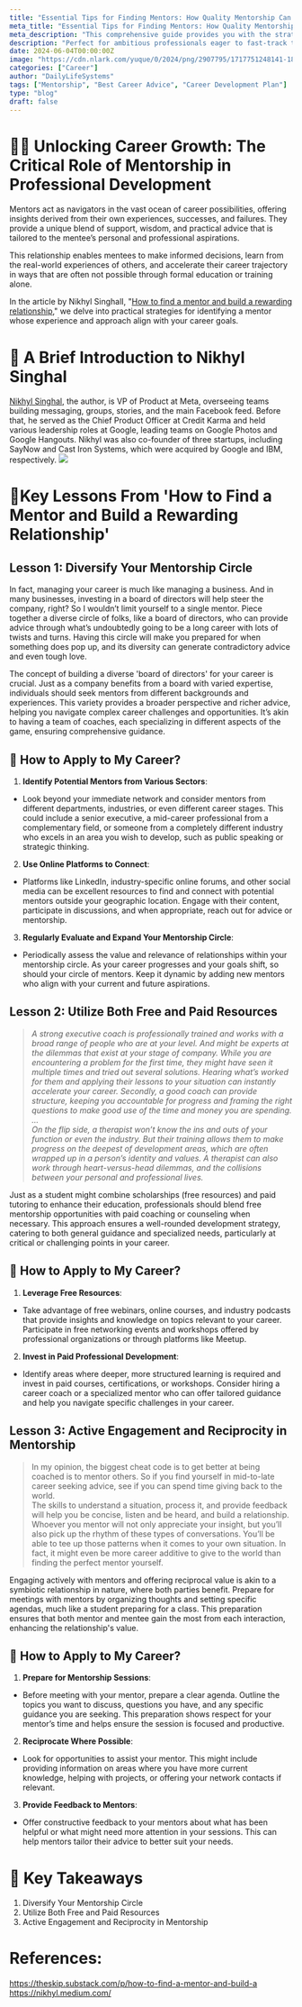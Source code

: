 ```yaml
---
title: "Essential Tips for Finding Mentors: How Quality Mentorship Can Skyrocket Your Career"
meta_title: "Essential Tips for Finding Mentors: How Quality Mentorship Can Skyrocket Your Career"
meta_description: "This comprehensive guide provides you with the strategies you need to identify and engage mentors who can propel your professional development. Learn how to build valuable connections, foster meaningful relationships, and leverage expert guidance to accelerate your career growth. Perfect for ambitious professionals eager to fast-track their success with the support of experienced mentors."
description: "Perfect for ambitious professionals eager to fast-track their success with the support of experienced mentors."
date: 2024-06-04T00:00:00Z
image: "https://cdn.nlark.com/yuque/0/2024/png/2907795/1717751248141-18886a45-cd9f-4b96-9971-d5a5ce3170a6.png"
categories: ["Career"]
author: "DailyLifeSystems"
tags: ["Mentorship", "Best Career Advice", "Career Development Plan"]
type: "blog"
draft: false
---
```


# 👩🏫 **Unlocking Career Growth: The Critical Role of Mentorship in Professional Development**
Mentors act as navigators in the vast ocean of career possibilities, offering insights derived from their own experiences, successes, and failures. They provide a unique blend of support, wisdom, and practical advice that is tailored to the mentee’s personal and professional aspirations. 

This relationship enables mentees to make informed decisions, learn from the real-world experiences of others, and accelerate their career trajectory in ways that are often not possible through formal education or training alone.

In the article by Nikhyl SinghalI, "[How to find a mentor and build a rewarding relationship](https://theskip.substack.com/p/how-to-find-a-mentor-and-build-a)," we delve into practical strategies for identifying a mentor whose experience and approach align with your career goals.

# 💼 **A Brief Introduction to Nikhyl Singhal**
[Nikhyl Singhal](https://nikhyl.medium.com/), the author, is VP of Product at Meta, overseeing teams building messaging, groups, stories, and the main Facebook feed. Before that, he served as the Chief Product Officer at Credit Karma and held various leadership roles at Google, leading teams on Google Photos and Google Hangouts. Nikhyl was also co-founder of three startups, including SayNow and Cast Iron Systems, which were acquired by Google and IBM, respectively. 
![](https://cdn.nlark.com/yuque/0/2024/png/2907795/1717751248063-09e2fc20-783a-4b9f-bf8f-9ec58e7cc6d2.png#averageHue=%237c8a61&clientId=u8137ed18-838e-4&from=paste&id=ub60aafa3&originHeight=260&originWidth=260&originalType=url&ratio=2&rotation=0&showTitle=false&status=done&style=none&taskId=u13816edf-2192-45f1-94b9-c792aeb58b4&title=)
# 🧠**Key Lessons From 'How to Find a Mentor and Build a Rewarding Relationship'**
## **Lesson 1: Diversify Your Mentorship Circle**
In fact, managing your career is much like managing a business. And in many businesses, investing in a board of directors will help steer the company, right? So I wouldn’t limit yourself to a single mentor. Piece together a diverse circle of folks, like a board of directors, who can provide advice through what’s undoubtedly going to be a long career with lots of twists and turns. Having this circle will make you prepared for when something does pop up, and its diversity can generate contradictory advice and even tough love.

The concept of building a diverse 'board of directors' for your career is crucial. Just as a company benefits from a board with varied expertise, individuals should seek mentors from different backgrounds and experiences. 
This variety provides a broader perspective and richer advice, helping you navigate complex career challenges and opportunities. It’s akin to having a team of coaches, each specializing in different aspects of the game, ensuring comprehensive guidance.

## 🤔 **How to Apply to My Career?**

1. **Identify Potential Mentors from Various Sectors**:
- Look beyond your immediate network and consider mentors from different departments, industries, or even different career stages. This could include a senior executive, a mid-career professional from a complementary field, or someone from a completely different industry who excels in an area you wish to develop, such as public speaking or strategic thinking.

2. **Use Online Platforms to Connect**:
- Platforms like LinkedIn, industry-specific online forums, and other social media can be excellent resources to find and connect with potential mentors outside your geographic location. Engage with their content, participate in discussions, and when appropriate, reach out for advice or mentorship.
3. **Regularly Evaluate and Expand Your Mentorship Circle**:
- Periodically assess the value and relevance of relationships within your mentorship circle. As your career progresses and your goals shift, so should your circle of mentors. Keep it dynamic by adding new mentors who align with your current and future aspirations.

## **Lesson 2: Utilize Both Free and Paid Resources**
> _A strong executive coach is professionally trained and works with a broad range of people who are at your level. And might be experts at the dilemmas that exist at your stage of company. While you are encountering a problem for the first time, they might have seen it multiple times and tried out several solutions. Hearing what’s worked for them and applying their lessons to your situation can instantly accelerate your career. Secondly, a good coach can provide structure, keeping you accountable for progress and framing the right questions to make good use of the time and money you are spending._ <br> _…_  <br>  _On the flip side, a therapist won’t know the ins and outs of your function or even the industry. But their training allows them to make progress on the deepest of development areas, which are often wrapped up in a person’s identity and values. A therapist can also work through heart-versus-head dilemmas, and the collisions between your personal and professional lives._


Just as a student might combine scholarships (free resources) and paid tutoring to enhance their education, professionals should blend free mentorship opportunities with paid coaching or counseling when necessary. This approach ensures a well-rounded development strategy, catering to both general guidance and specialized needs, particularly at critical or challenging points in your career.

## 🤔 **How to Apply to My Career?**

1. **Leverage Free Resources**:
- Take advantage of free webinars, online courses, and industry podcasts that provide insights and knowledge on topics relevant to your career. Participate in free networking events and workshops offered by professional organizations or through platforms like Meetup.
2. **Invest in Paid Professional Development**:
-  Identify areas where deeper, more structured learning is required and invest in paid courses, certifications, or workshops. Consider hiring a career coach or a specialized mentor who can offer tailored guidance and help you navigate specific challenges in your career.
## **Lesson 3: Active Engagement and Reciprocity in Mentorship**
> In my opinion, the biggest cheat code is to get better at being coached is to mentor others. So if you find yourself in mid-to-late career seeking advice, see if you can spend time giving back to the world. <br> The skills to understand a situation, process it, and provide feedback will help you be concise, listen and be heard, and build a relationship. Whoever you mentor will not only appreciate your insight, but you’ll also pick up the rhythm of these types of conversations. You’ll be able to tee up those patterns when it comes to your own situation. In fact, it might even be more career additive to give to the world than finding the perfect mentor yourself.

Engaging actively with mentors and offering reciprocal value is akin to a symbiotic relationship in nature, where both parties benefit. Prepare for meetings with mentors by organizing thoughts and setting specific agendas, much like a student preparing for a class. This preparation ensures that both mentor and mentee gain the most from each interaction, enhancing the relationship's value.
## 🤔 **How to Apply to My Career?**

1. **Prepare for Mentorship Sessions**:
- Before meeting with your mentor, prepare a clear agenda. Outline the topics you want to discuss, questions you have, and any specific guidance you are seeking. This preparation shows respect for your mentor’s time and helps ensure the session is focused and productive.
2. **Reciprocate Where Possible**:
- Look for opportunities to assist your mentor. This might include providing information on areas where you have more current knowledge, helping with projects, or offering your network contacts if relevant.
3. **Provide Feedback to Mentors**:
- Offer constructive feedback to your mentors about what has been helpful or what might need more attention in your sessions. This can help mentors tailor their advice to better suit your needs.

# 🔖 **Key Takeaways**

1. Diversify Your Mentorship Circle
2. Utilize Both Free and Paid Resources
3. Active Engagement and Reciprocity in Mentorship

# **References:**
https://theskip.substack.com/p/how-to-find-a-mentor-and-build-a
https://nikhyl.medium.com/
